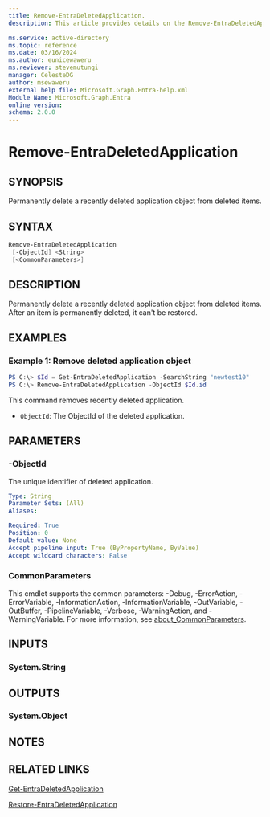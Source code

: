 ```yaml
---
title: Remove-EntraDeletedApplication.
description: This article provides details on the Remove-EntraDeletedApplication command.

ms.service: active-directory
ms.topic: reference
ms.date: 03/16/2024
ms.author: eunicewaweru
ms.reviewer: stevemutungi
manager: CelesteDG
author: msewaweru
external help file: Microsoft.Graph.Entra-help.xml
Module Name: Microsoft.Graph.Entra
online version:
schema: 2.0.0
---
```


# Remove-EntraDeletedApplication

## SYNOPSIS
Permanently delete a recently deleted application object from deleted items.

## SYNTAX

```powershell
Remove-EntraDeletedApplication 
 [-ObjectId] <String> 
 [<CommonParameters>]
```

## DESCRIPTION
Permanently delete a recently deleted application object from deleted items. After an item is permanently deleted, it can't be restored.


## EXAMPLES

### Example 1: Remove deleted application object
```powershell
PS C:\> $Id = Get-EntraDeletedApplication -SearchString "newtest10" 
PS C:\> Remove-EntraDeletedApplication -ObjectId $Id.id
```

This command removes recently deleted application.
- `ObjectId`:  The ObjectId of the deleted application.

## PARAMETERS

### -ObjectId
The unique identifier of deleted application.

```yaml
Type: String
Parameter Sets: (All)
Aliases:

Required: True
Position: 0
Default value: None
Accept pipeline input: True (ByPropertyName, ByValue)
Accept wildcard characters: False
```

### CommonParameters
This cmdlet supports the common parameters: -Debug, -ErrorAction, -ErrorVariable, -InformationAction, -InformationVariable, -OutVariable, -OutBuffer, -PipelineVariable, -Verbose, -WarningAction, and -WarningVariable. For more information, see [about_CommonParameters](https://go.microsoft.com/fwlink/?LinkID=113216).

## INPUTS

### System.String

## OUTPUTS

### System.Object
## NOTES

## RELATED LINKS

[Get-EntraDeletedApplication](Get-EntraDeletedApplication.md)

[Restore-EntraDeletedApplication](Restore-EntraDeletedApplication.md)